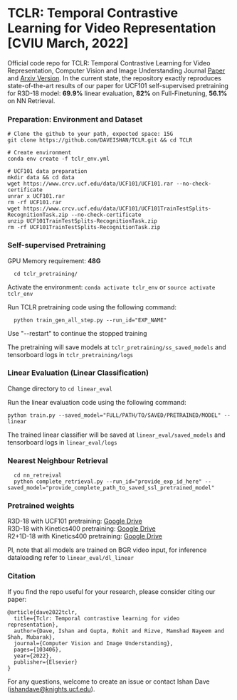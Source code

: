 # TCLR: Temporal Contrastive Learning for Video Representation [CVIU March, 2022]
Official code repo for TCLR: Temporal Contrastive Learning for Video Representation, Computer Vision and Image Understanding Journal [Paper](https://doi.org/10.1016/j.cviu.2022.103406) and [Arxiv Version](https://arxiv.org/abs/2101.07974). In the current state, the repository exactly reproduces state-of-the-art results of our paper for UCF101 self-supervised pretraining for R3D-18 model: **69.9\%** linear evaluation, **82\%** on Full-Finetuning, **56.1\%** on NN Retrieval.

### Preparation: Environment and Dataset
```
# Clone the github to your path, expected space: 15G
git clone https://github.com/DAVEISHAN/TCLR.git && cd TCLR

# Create environment
conda env create -f tclr_env.yml

# UCF101 data preparation
mkdir data && cd data
wget https://www.crcv.ucf.edu/data/UCF101/UCF101.rar --no-check-certificate
unrar x UCF101.rar
rm -rf UCF101.rar
wget https://www.crcv.ucf.edu/data/UCF101/UCF101TrainTestSplits-RecognitionTask.zip --no-check-certificate
unzip UCF101TrainTestSplits-RecognitionTask.zip
rm -rf UCF101TrainTestSplits-RecognitionTask.zip
```

### Self-supervised Pretraining

GPU Memory requirement: **48G**

```
  cd tclr_pretraining/
  ```
  
Activate the environment: `conda activate tclr_env` or `source activate tclr_env`

Run TCLR pretraining code using the following command:
```
  python train_gen_all_step.py --run_id="EXP_NAME"
  ```

Use "--restart" to continue the stopped training

The pretraining will save models at `tclr_pretraining/ss_saved_models` and tensorboard logs in `tclr_pretraining/logs`

### Linear Evaluation (Linear Classification)

Change directory to `cd linear_eval`

Run the linear evaluation code using the following command:

```
python train.py --saved_model="FULL/PATH/TO/SAVED/PRETRAINED/MODEL" --linear
  ```

The trained linear classifier will be saved at `linear_eval/saved_models` and tensorboard logs in `linear_eval/logs`

### Nearest Neighbour Retrieval
```
  cd nn_retreival
  python complete_retrieval.py --run_id="provide_exp_id_here" --saved_model="provide_complete_path_to_saved_ssl_pretrained_model"
  ```

### Pretrained weights
 
R3D-18 with UCF101 pretraining: [Google Drive](https://drive.google.com/file/d/1Y-YmohPPeZKmd8MO_KVYKDNoIbzpjQWV/view?usp=sharing)<br/>R3D-18 with Kinetics400 pretraining: [Google Drive](https://drive.google.com/file/d/1m-u8N18dYFqP9B2JF3dEYOowKg3xDrds/view?usp=sharing)<br/>R2+1D-18 with Kinetics400 pretraining: [Google Drive](https://drive.google.com/file/d/1cuM4vFJA8wDDYmkQeAhwBUDQD0aDGmqD/view?usp=sharing)

Pl, note that all models are trained on BGR video input, for inference dataloading refer to `linear_eval/dl_linear`
 
### Citation
If you find the repo useful for your research, please consider citing our paper: 
```
@article{dave2022tclr,
  title={Tclr: Temporal contrastive learning for video representation},
  author={Dave, Ishan and Gupta, Rohit and Rizve, Mamshad Nayeem and Shah, Mubarak},
  journal={Computer Vision and Image Understanding},
  pages={103406},
  year={2022},
  publisher={Elsevier}
}
```
For any questions, welcome to create an issue or contact Ishan Dave ([ishandave@knights.ucf.edu](mailto:ishandave@knights.ucf.edu)).
